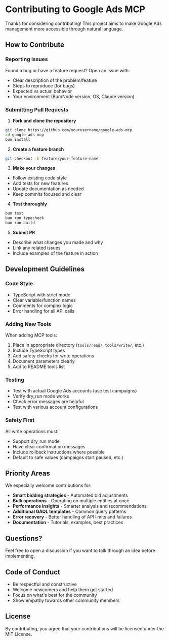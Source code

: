 # Contributing to Google Ads MCP

Thanks for considering contributing! This project aims to make Google Ads management more accessible through natural language.

## How to Contribute

### Reporting Issues

Found a bug or have a feature request? Open an issue with:
- Clear description of the problem/feature
- Steps to reproduce (for bugs)
- Expected vs actual behavior
- Your environment (Bun/Node version, OS, Claude version)

### Submitting Pull Requests

1. **Fork and clone the repository**
```bash
git clone https://github.com/yourusername/google-ads-mcp
cd google-ads-mcp
bun install
```

2. **Create a feature branch**
```bash
git checkout -b feature/your-feature-name
```

3. **Make your changes**
- Follow existing code style
- Add tests for new features
- Update documentation as needed
- Keep commits focused and clear

4. **Test thoroughly**
```bash
bun test
bun run typecheck
bun run build
```

5. **Submit PR**
- Describe what changes you made and why
- Link any related issues
- Include examples of the feature in action

## Development Guidelines

### Code Style
- TypeScript with strict mode
- Clear variable/function names
- Comments for complex logic
- Error handling for all API calls

### Adding New Tools
When adding MCP tools:
1. Place in appropriate directory (`tools/read/`, `tools/write/`, etc.)
2. Include TypeScript types
3. Add safety checks for write operations
4. Document parameters clearly
5. Add to README tools list

### Testing
- Test with actual Google Ads accounts (use test campaigns)
- Verify dry_run mode works
- Check error messages are helpful
- Test with various account configurations

### Safety First
All write operations must:
- Support dry_run mode
- Have clear confirmation messages
- Include rollback instructions where possible
- Default to safe values (campaigns start paused, etc.)

## Priority Areas

We especially welcome contributions for:
- **Smart bidding strategies** - Automated bid adjustments
- **Bulk operations** - Operating on multiple entities at once
- **Performance insights** - Smarter analysis and recommendations
- **Additional GAQL templates** - Common query patterns
- **Error recovery** - Better handling of API limits and failures
- **Documentation** - Tutorials, examples, best practices

## Questions?

Feel free to open a discussion if you want to talk through an idea before implementing.

## Code of Conduct

- Be respectful and constructive
- Welcome newcomers and help them get started
- Focus on what's best for the community
- Show empathy towards other community members

## License

By contributing, you agree that your contributions will be licensed under the MIT License.